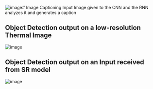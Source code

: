 ![image](https://github.com/Vemula1207/Image-Captioning/assets/42940619/867ad096-41d8-4a09-881d-f36c28f9293d)# Image Captioning
Input Image given to the CNN and the RNN analyzes it and generates a caption

Object Detection output on a low-resolution Thermal Image
----------------------------------------------------------
![image](https://github.com/Vemula1207/Image-Captioning/assets/42940619/5df413e1-b655-432c-9e66-1bedc610fb87)

Object Detection output on an Input received from SR model
----------------------------------------------------------

![image](https://github.com/Vemula1207/Image-Captioning/assets/42940619/230a0360-21af-457c-b8ca-44d66878b89a)




